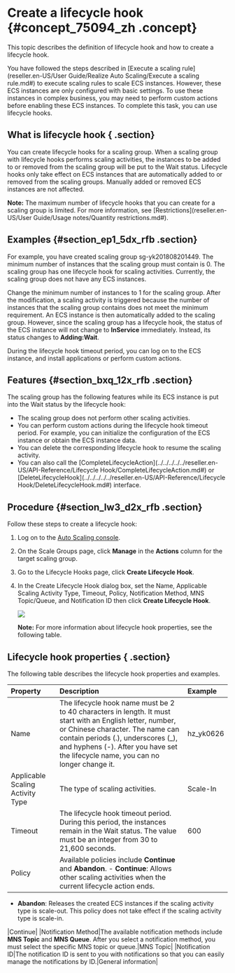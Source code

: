 # Create a lifecycle hook {#concept_75094_zh .concept}

This topic describes the definition of lifecycle hook and how to create a lifecycle hook.

You have followed the steps described in [Execute a scaling rule](reseller.en-US/User Guide/Realize Auto Scaling/Execute a scaling rule.md#) to execute scaling rules to scale ECS instances. However, these ECS instances are only configured with basic settings. To use these instances in complex business, you may need to perform custom actions before enabling these ECS instances. To complete this task, you can use lifecycle hooks.

## What is lifecycle hook { .section}

You can create lifecycle hooks for a scaling group. When a scaling group with lifecycle hooks performs scaling activities, the instances to be added to or removed from the scaling group will be put to the Wait status. Lifecycle hooks only take effect on ECS instances that are automatically added to or removed from the scaling groups. Manually added or removed ECS instances are not affected.

**Note:** The maximum number of lifecycle hooks that you can create for a scaling group is limited. For more information, see [Restrictions](reseller.en-US/User Guide/Usage notes/Quantity restrictions.md#).

## Examples {#section_ep1_5dx_rfb .section}

For example, you have created scaling group sg-yk201808201449. The minimum number of instances that the scaling group must contain is 0. The scaling group has one lifecycle hook for scaling activities. Currently, the scaling group does not have any ECS instances.

Change the minimum number of instances to 1 for the scaling group. After the modification, a scaling activity is triggered because the number of instances that the scaling group contains does not meet the minimum requirement. An ECS instance is then automatically added to the scaling group. However, since the scaling group has a lifecycle hook, the status of the ECS instance will not change to **InService** immediately. Instead, its status changes to **Adding:Wait**.

During the lifecycle hook timeout period, you can log on to the ECS instance, and install applications or perform custom actions.

## Features {#section_bxq_12x_rfb .section}

The scaling group has the following features while its ECS instance is put into the Wait status by the lifecycle hook:

-   The scaling group does not perform other scaling activities.
-   You can perform custom actions during the lifecycle hook timeout period. For example, you can initialize the configuration of the ECS instance or obtain the ECS instance data.
-   You can delete the corresponding lifecycle hook to resume the scaling activity.
-   You can also call the [CompleteLifecycleAction](../../../../../reseller.en-US/API-Reference/Lifecycle Hook/CompleteLifecycleAction.md#) or [DeleteLifecycleHook](../../../../../reseller.en-US/API-Reference/Lifecycle Hook/DeleteLifecycleHook.md#) interface.

## Procedure {#section_lw3_d2x_rfb .section}

Follow these steps to create a lifecycle hook:

1.  Log on to the [Auto Scaling console](https://partners-intl.console.aliyun.com/#/ess).
2.  On the Scale Groups page, click **Manage** in the **Actions** column for the target scaling group.
3.  Go to the Lifecycle Hooks page, click **Create Lifecycle Hook**.
4.  In the Create Lifecycle Hook dialog box, set the Name, Applicable Scaling Activity Type, Timeout, Policy, Notification Method, MNS Topic/Queue, and Notification ID then click **Create Lifecycle Hook**.

    ![](http://static-aliyun-doc.oss-cn-hangzhou.aliyuncs.com/assets/img/40580/155046720421713_en-US.png)

    **Note:** For more information about lifecycle hook properties, see the following table.


## Lifecycle hook properties { .section}

The following table describes the lifecycle hook properties and examples.

|Property|Description|Example|
|:-------|:----------|:------|
|Name|The lifecycle hook name must be 2 to 40 characters in length. It must start with an English letter, number, or Chinese character. The name can contain periods \(.\), underscores \(\_\), and hyphens \(-\). After you have set the lifecycle name, you can no longer change it.|hz\_yk0626|
|Applicable Scaling Activity Type|The type of scaling activities.|Scale-In|
|Timeout|The lifecycle hook timeout period. During this period, the instances remain in the Wait status. The value must be an integer from 30 to 21,600 seconds.|600|
|Policy|Available policies include **Continue** and **Abandon**. -    **Continue**: Allows other scaling activities when the current lifecycle action ends.
-    **Abandon**: Releases the created ECS instances if the scaling activity type is scale-out. This policy does not take effect if the scaling activity type is scale-in.

 |Continue|
|Notification Method|The available notification methods include **MNS Topic** and **MNS Queue**. After you select a notification method, you must select the specific MNS topic or queue.|MNS Topic|
|Notification ID|The notification ID is sent to you with notifications so that you can easily manage the notifications by ID.|General information|

